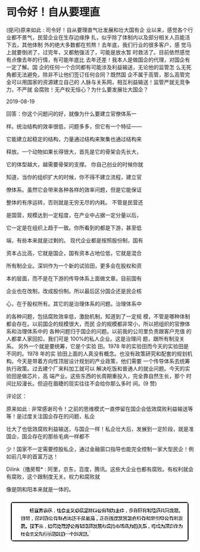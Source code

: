 # 司令好！自从要理直

(提问)原来如此 : 司令好！自从要理直气壮发展和壮大国有企 业以来，感觉各个行业都不景气，民营企业在生存边缘挣 扎，似乎除了体制内以及部分相关人员能活下去，其他体制 外的绝大多数都在煎熬！去年底，我们行业的很多客户，感 觉马上就要倒闭了，过完年，又都勉强活了，可能是放水暂 时救活了。目前依然感觉有点像去年的行情，有可能年底比 去年还差！我本人是做国企的代理，对国企有一定了解。国 企的任何一个合同都有可能涉及利益输送，无论他的监管怎 么无死角都无法避免，除非不让他们签订任何合同？既然国 企不属于高管，那么高管完全可以用国家的资源建立自己的 人脉与关系网，相互利益输送！监管严就无竞争力，不严就 会腐败！无产权无恒心？为什么要发展壮大国企？

2019-08-19

回答：你这个问题问的好，就像为什么要建立官僚体系一

样。统治结构的效率很低，问题多多，但它有一个特征——

它能建立起稳定的结构，力量通过结构来聚集也通过结构来

释放。一个动物如果长得很大，首先是它的骨架会先长大，

它的体型越大，越需要骨架的支撑。 你自己创业的时候你就

知道，当你的组织扩大的时候，你不得不建立流程，建立官

僚体系。虽然它会带来各种各样的效率问题，但是它能保证

整体的有序运转，否则就是无穷无尽的内耗。 不管是民营还

是国营，规模达到一定程度，在产业中占据一定分量以后，

它一定是在组织上趋于一致。你所看到的都是下游，甚至低

端，有些本来就是过剩的。 现代企业都是按照股份制，国有

资本占比高，它就是国企，国有资本占地位低，它就是混合

所有制企业。深圳作为一个新的试验田，更多会在股权和资

本的层面，而不是在下游的传导体系上面做文章。目前国有

企业也在改制，改成股份制。所以最后区分国企还是民企核

心，在于股权所有。其它的是治理体系的问题。治理体系中

的各种问题，包括腐败效率低，激励机制，知道到了一定规 模，不管是哪种体制都会存在。以前国企的规模很大，而民 企的规模都非常小，所以把组织的官僚体系和治理体系中的 各种问题归于国企的问题。以前我的公司里负责跟客户充值 的人都拿人家回扣，我们可是 100%的私人企业。这是治理问 题，跟所有制没关系。 另外一个就是要统筹，它是个实验 田。1978 年的实验田而今天的实验田是不同的。1978 年的实 验田上面的人真没有概念。也没有政策研究和配套的规划机 构。今天是带着方向性顶层设计规划的产业政策，他们需要 一个传导体系去统筹执行政策。过去建个厂来料加工就可以 解决吃饭和普通人的就业问题。今天的实验田是做芯片，高 端产业。这些东西的长周期重投入，完全靠自然生长，那个 时间比较漫长。但迫在眉睫的现实往往不会给你那么多时 间。(9 赞)

评论区：

原来如此 : 非常感谢司令！之前的思维模式一直停留在国企会低效腐败利益输送等等！是过度关注国企存在的问题，私企

壮大了也低效腐败利益输送，与国企一样！私企壮大后，发展到一定阶段，就是准国企，国企存在的那些毛病一样都不

少！国家不一定需要控股私企，通过金融窗口指导也能完全控制一家大型民企！例如前几年的首富万达！

Dilink（撸房帮* : 阿里，京东，百度，腾讯。这些大企业也都有腐败。有权利就会有腐败，这个跟制度无关。权力和腐败就

像是阴和阳本来就是一体的。

![image](img/Image_018.png)